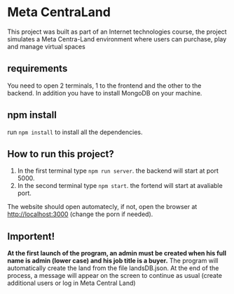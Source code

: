 # Meta CentraLand

This project was built as part of an Internet technologies course, the project simulates a Meta Centra-Land environment where users can purchase, play and manage virtual spaces

## requirements
You need to open 2 terminals, 1 to the frontend and the other to the backend.
In addition you have to install MongoDB on your machine.

## npm install
run `npm install` to install all the dependencies.

## How to run this project?
1.  In the first terminal type `npm run server`. the backend will start at port 5000.
2.  In the second terminal type `npm start`. the fortend will start at avaliable port.

The website should open automatecly, if not, open the browser at [http://localhost:3000](http://localhost:3000) (change the porn if needed).

## Importent!
**At the first launch of the program, an admin must be created when his full name is admin (lower case) and his job title is a buyer.**
The program will automatically create the land from the file landsDB.json. At the end of the process, a message will appear on the screen to continue as usual (create additional users or log in Meta Central Land)
